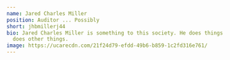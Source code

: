 ```yaml
---
name: Jared Charles Miller
position: Auditor ... Possibly
short: jhbmillerj44
bio: Jared Charles Miller is something to this society. He does things and also
  does other things.
image: https://ucarecdn.com/21f24d79-efdd-49b6-b859-1c2fd316e761/
---
```

